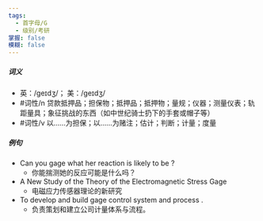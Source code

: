 ```yaml
---
tags:
  - 首字母/G
  - 级别/考研
掌握: false
模糊: false
---
```

##### 词义
- 英：/ɡeɪdʒ/； 美：/ɡeɪdʒ/
- #词性/n  贷款抵押品；担保物；抵押品；抵押物；量规；仪器；测量仪表；轨距量具；象征挑战的东西（如中世纪骑士扔下的手套或帽子等）
- #词性/v  以……为担保；以……为赌注；估计；判断；计量；度量
##### 例句
- Can you gage what her reaction is likely to be ?
	- 你能揣测她的反应可能是什么吗？
- A New Study of the Theory of the Electromagnetic Stress Gage
	- 电磁应力传感器理论的新研究
- To develop and build gage control system and process .
	- 负责策划和建立公司计量体系与流程。
